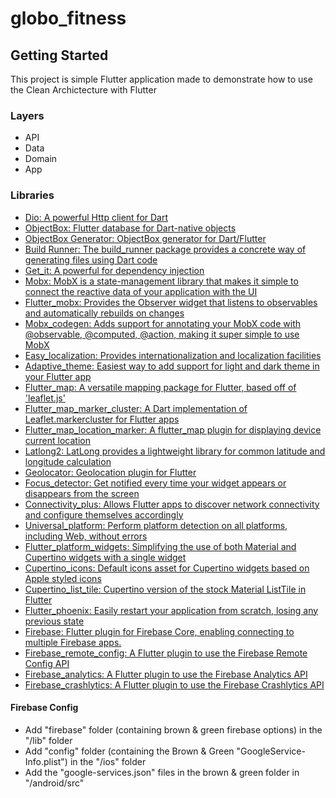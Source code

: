 # globo_fitness

## Getting Started

This project is simple Flutter application made to demonstrate how to use the Clean Archictecture with Flutter

### Layers

- API
- Data
- Domain
- App

### Libraries

- [Dio: A powerful Http client for Dart](https://pub.dev/packages/dio)
- [ObjectBox: Flutter database for Dart-native objects](https://pub.dev/packages/objectbox)
- [ObjectBox Generator: ObjectBox generator for Dart/Flutter](https://pub.dev/packages/objectbox_generator)
- [Build Runner: The build_runner package provides a concrete way of generating files using Dart code](https://pub.dev/packages/build_runner)
- [Get_it: A powerful for dependency injection](https://pub.dev/packages/get_it)
- [Mobx: MobX is a state-management library that makes it simple to connect the reactive data of your application with the UI](https://pub.dev/packages/mobx)
- [Flutter_mobx: Provides the Observer widget that listens to observables and automatically rebuilds on changes](https://pub.dev/packages/flutter_mobx)
- [Mobx_codegen: Adds support for annotating your MobX code with @observable, @computed, @action, making it super simple to use MobX](https://pub.dev/packages/mobx_codegen)
- [Easy_localization: Provides internationalization and localization facilities](https://pub.dev/packages/easy_localization)
- [Adaptive_theme: Easiest way to add support for light and dark theme in your Flutter app](https://pub.dev/packages/adaptive_theme)
- [Flutter_map: A versatile mapping package for Flutter, based off of 'leaflet.js'](https://pub.dev/packages/flutter_map)
- [Flutter_map_marker_cluster: A Dart implementation of Leaflet.markercluster for Flutter apps](https://pub.dev/packages/flutter_map_marker_cluster)
- [Flutter_map_location_marker: A flutter_map plugin for displaying device current location](https://pub.dev/packages/flutter_map_location_marker)
- [Latlong2: LatLong provides a lightweight library for common latitude and longitude calculation](https://pub.dev/packages/latlong2)
- [Geolocator: Geolocation plugin for Flutter](https://pub.dev/packages/geolocator)
- [Focus_detector: Get notified every time your widget appears or disappears from the screen](https://pub.dev/packages/focus_detector)
- [Connectivity_plus: Allows Flutter apps to discover network connectivity and configure themselves accordingly](https://pub.dev/packages/connectivity_plus)
- [Universal_platform: Perform platform detection on all platforms, including Web, without errors](https://pub.dev/packages/universal_platform)
- [Flutter_platform_widgets: Simplifying the use of both Material and Cupertino widgets with a single widget ](https://pub.dev/packages/flutter_platform_widgets)
- [Cupertino_icons: Default icons asset for Cupertino widgets based on Apple styled icons](https://pub.dev/packages/cupertino_icons)
- [Cupertino_list_tile: Cupertino version of the stock Material ListTile in Flutter](https://pub.dev/packages/cupertino_list_tile)
- [Flutter_phoenix: Easily restart your application from scratch, losing any previous state](https://pub.dev/packages/flutter_phoenix)
- [Firebase: Flutter plugin for Firebase Core, enabling connecting to multiple Firebase apps.](https://pub.dev/packages/firebase_core)
- [Firebase_remote_config: A Flutter plugin to use the Firebase Remote Config API](https://pub.dev/packages/firebase_remote_config)
- [Firebase_analytics: A Flutter plugin to use the Firebase Analytics API](https://pub.dev/packages/firebase_analytics)
- [Firebase_crashlytics: A Flutter plugin to use the Firebase Crashlytics API](https://pub.dev/packages/firebase_crashlytics)

#### Firebase Config

- Add "firebase" folder (containing brown & green firebase options) in the "/lib" folder
- Add "config" folder (containing the Brown & Green "GoogleService-Info.plist") in the "/ios" folder
- Add the "google-services.json" files in the brown & green folder in "/android/src"

